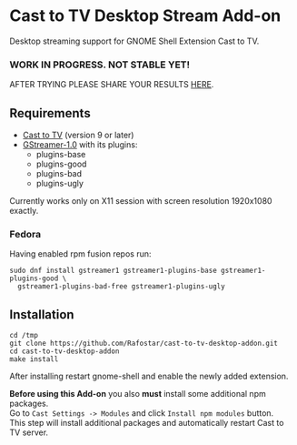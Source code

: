 # Cast to TV Desktop Stream Add-on
Desktop streaming support for GNOME Shell Extension Cast to TV.

### WORK IN PROGRESS. NOT STABLE YET!
AFTER TRYING PLEASE SHARE YOUR RESULTS [HERE](https://github.com/Rafostar/gnome-shell-extension-cast-to-tv/issues/5).

## Requirements
* [Cast to TV](https://github.com/Rafostar/gnome-shell-extension-cast-to-tv) (version 9 or later)
* [GStreamer-1.0](https://gstreamer.freedesktop.org) with its plugins:
  * plugins-base
  * plugins-good
  * plugins-bad
  * plugins-ugly

Currently works only on X11 session with screen resolution 1920x1080 exactly.

### Fedora
Having enabled rpm fusion repos run:
```
sudo dnf install gstreamer1 gstreamer1-plugins-base gstreamer1-plugins-good \
  gstreamer1-plugins-bad-free gstreamer1-plugins-ugly
```

## Installation
```
cd /tmp
git clone https://github.com/Rafostar/cast-to-tv-desktop-addon.git
cd cast-to-tv-desktop-addon
make install
```
After installing restart gnome-shell and enable the newly added extension.

**Before using this Add-on** you also **must** install some additional npm packages.<br>
Go to `Cast Settings -> Modules` and click `Install npm modules` button.<br>
This step will install additional packages and automatically restart Cast to TV server.
